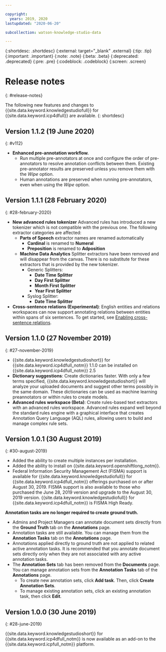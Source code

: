 ```yaml
---

copyright:
  years: 2019, 2020
lastupdated: "2020-06-20"

subcollection: watson-knowledge-studio-data

---
```


{:shortdesc: .shortdesc}
{:external: target="_blank" .external}
{:tip: .tip}
{:important: .important}
{:note: .note}
{:beta: .beta}
{:deprecated: .deprecated}
{:pre: .pre}
{:codeblock: .codeblock}
{:screen: .screen}

# Release notes
{: #release-notes}

The following new features and changes to {{site.data.keyword.knowledgestudiofull}} for {{site.data.keyword.icp4dfull}} are available.
{: shortdesc}

## Version 1.1.2 (19 June 2020)
{: #v112}

- **Enhanced pre-annotation workflow.**
    - Run multiple pre-annotators at once and configure the order of pre-annotators to resolve annotation conflicts between them. Existing pre-annotator results are preserved unless you remove them with the *Wipe* option.
    - Human annotations are preserved when running pre-annotators, even when using the *Wipe* option.

## Version 1.1.1 (28 February 2020)
{: #28-february-2020}

- **New advanced rules tokenizer** Advanced rules has introduced a new tokenizer which is not compatible with the previous one. The following extractor categories are affected:
  - **Parts of Speech** extractor names are renamed automatically
    - **Cardinal** is renamed to **Numeral**
    - **Preposition** is renamed to **Adposition**
  - **Machine Data Analytics** Splitter extractors have been removed and will disappear from the canvas. There is no substitute for these extractors that is provided by the new tokenizer.
    - Generic Splitters:
      - **Date Time Splitter**
      - **Day First Splitter**
      - **Month First Splitter**
      - **Year First Splitter**
    - Syslog Splitter:
      - **Date Time Splitter**
- **Cross-sentence relations (Experimental)**: English entities and relations workspaces can now support annotating relations between entities within spans of six sentences. To get started, see [Enabling cross-sentence relations](/docs/watson-knowledge-studio-data?topic=watson-knowledge-studio-data-enabling-cross-sentence-relations).

## Version 1.1.0 (27 November 2019)
{: #27-november-2019}

- {{site.data.keyword.knowledgestudioshort}} for {{site.data.keyword.icp4dfull_notm}} 1.1.0 can be installed on {{site.data.keyword.icp4dfull_notm}} 2.5
- **Dictionary suggestions**:
Create dictionaries faster. With only a few terms specified, {{site.data.keyword.knowledgestudioshort}} will analyze your uploaded documents and suggest other terms possibly in the same domain. These dictionaries can be used as machine learning preannotators or within rules to create models.
- **Advanced rules workspace (Beta)**:
Create rules-based text extractors with an advanced rules workspace. Advanced rules expand well beyond the standard rules engine with a graphical interface that creates Annotation Query Language (AQL) rules, allowing users to build and manage complex rule sets.

## Version 1.0.1 (30 August 2019)
{: #30-august-2019}

- Added the ability to create multiple instances per installation.
- Added the ability to install on {{site.data.keyword.openshiftlong_notm}}.
- Federal Information Security Management Act (FISMA) support is available for {{site.data.keyword.knowledgestudiofull}} for {{site.data.keyword.icp4dfull_notm}} offerings purchased on or after August 30, 2019. FISMA support is also available to those who purchased the June 28, 2019 version and upgrade to the August 30, 2019 version. {{site.data.keyword.knowledgestudiofull}} for {{site.data.keyword.icp4dfull_notm}} is FISMA High Ready.

**Annotation tasks are no longer required to create ground truth.**

- Admins and Project Managers can annotate document sets directly from the **Ground Truth** tab on the **Annotations** page.
- Annotation tasks are still available. You can manage them from the **Annotation Tasks** tab on the **Annotations** page.
- Annotations applied directly to ground truth are not applied to related active annotation tasks. It is recommended that you annotate document sets directly only when they are not associated with any active annotation tasks.
- The **Annotation Sets** tab has been removed from the **Documents** page. You can manage annotation sets from the **Annotation Tasks** tab of the **Annotations** page.
  - To create new annotation sets, click **Add task**. Then, click **Create Annotation Sets**.
  - To manage existing annotation sets, click an existing annotation task, then click **Edit**.


## Version 1.0.0 (30 June 2019)
{: #28-june-2019}

{{site.data.keyword.knowledgestudioshort}} for {{site.data.keyword.icp4dfull_notm}} is now available as an add-on to the {{site.data.keyword.icpfull_notm}} platform.


